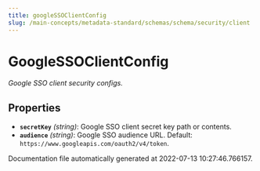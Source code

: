 ```yaml
---
title: googleSSOClientConfig
slug: /main-concepts/metadata-standard/schemas/schema/security/client
---
```


# GoogleSSOClientConfig

*Google SSO client security configs.*

## Properties

- **`secretKey`** *(string)*: Google SSO client secret key path or contents.
- **`audience`** *(string)*: Google SSO audience URL. Default: `https://www.googleapis.com/oauth2/v4/token`.


Documentation file automatically generated at 2022-07-13 10:27:46.766157.
